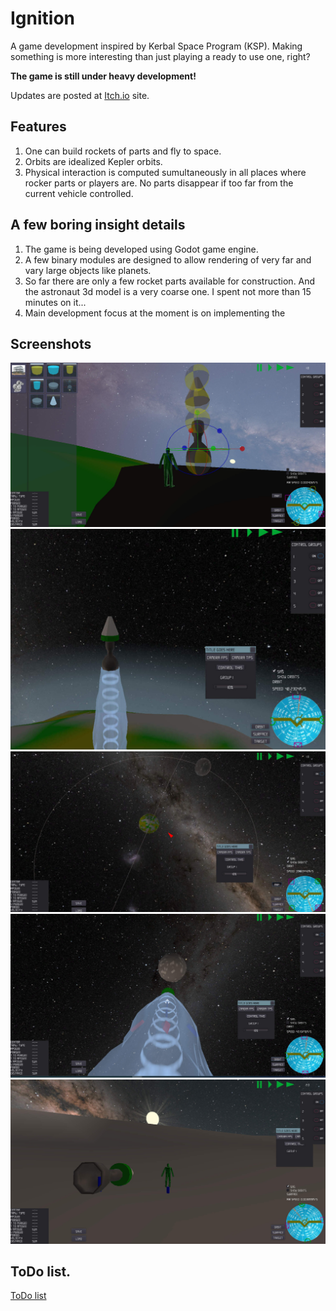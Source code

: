 
# Ignition

A game development inspired by Kerbal Space Program (KSP). Making something is more interesting than just playing a ready to use one, right?

**The game is still under heavy development!** 

Updates are posted at [Itch.io](https://litedictteam.itch.io/ignition) site.

## Features

1. One can build rockets of parts and fly to space.
2. Orbits are idealized Kepler orbits. 
3. Physical interaction is computed sumultaneously in all places where rocker parts or players are. No parts disappear if too far from the current vehicle controlled. 


## A few boring insight details

1. The game is being developed using Godot game engine.
2. A few binary modules are designed to allow rendering of very far and vary large objects like planets.
3. So far there are only a few rocket parts available for construction. And the astronaut 3d model is a very coarse one. I spent not more than 15 minutes on it... 
4. Main development focus at the moment is on implementing the 

## Screenshots
![construction](docs/images/contruction.jpg)
![take off](docs/images/take_off.jpg)
![orbits](docs/images/orbits.jpg)
![towards_the_moon](docs/images/towards_the_moon.jpg)
![sunset_on_the_moon](docs/images/sunset_on_the_moon.jpg)


## ToDo list.
[ToDo list](docs/todo.md)







